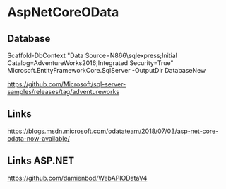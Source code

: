 # AspNetCoreOData

## Database

Scaffold-DbContext "Data Source=N866\sqlexpress;Initial Catalog=AdventureWorks2016;Integrated Security=True" Microsoft.EntityFrameworkCore.SqlServer -OutputDir DatabaseNew

https://github.com/Microsoft/sql-server-samples/releases/tag/adventureworks

## Links

https://blogs.msdn.microsoft.com/odatateam/2018/07/03/asp-net-core-odata-now-available/

## Links ASP.NET 

https://github.com/damienbod/WebAPIODataV4